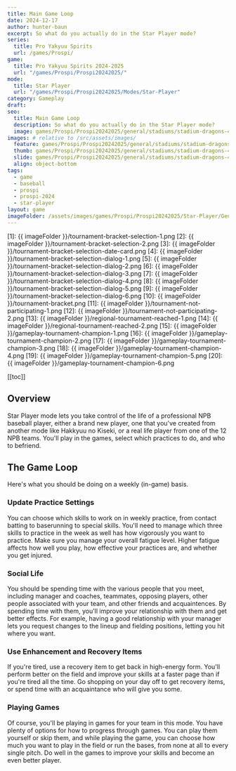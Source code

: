 ```yaml
---
title: Main Game Loop
date: 2024-12-17
author: hunter-baun
excerpt: So what do you actually do in the Star Player mode?
series:
  title: Pro Yakyuu Spirits
  url: /games/Prospi/
game: 
  title: Pro Yakyuu Spirits 2024-2025
  url: "/games/Prospi/Prospi20242025/"
mode: 
  title: Star Player
  url: "/games/Prospi/Prospi20242025/Modes/Star-Player"
category: Gameplay
draft: 
seo:
  title: Main Game Loop
  description: So what do you actually do in the Star Player mode?
  image: games/Prospi/Prospi20242025/general/stadiums/stadium-dragons-4.png
images: # relative to /src/assets/images/
  feature: games/Prospi/Prospi20242025/general/stadiums/stadium-dragons-4.png
  thumb: games/Prospi/Prospi20242025/general/stadiums/stadium-dragons-4.png
  slide: games/Prospi/Prospi20242025/general/stadiums/stadium-dragons-4.png
  align: object-bottom
tags:
  - game
  - baseball
  - prospi
  - prospi-2024
  - star-player
layout: game
imageFolder: /assets/images/games/Prospi/Prospi20242025/Star-Player/General/Main-Game-Loop
---
```

[1]: {{ imageFolder }}/tournament-bracket-selection-1.png
[2]: {{ imageFolder }}/tournament-bracket-selection-2.png
[3]: {{ imageFolder }}/tournament-bracket-selection-date-card.png
[4]: {{ imageFolder }}/tournament-bracket-selection-dialog-1.png
[5]: {{ imageFolder }}/tournament-bracket-selection-dialog-2.png
[6]: {{ imageFolder }}/tournament-bracket-selection-dialog-3.png
[7]: {{ imageFolder }}/tournament-bracket-selection-dialog-4.png
[8]: {{ imageFolder }}/tournament-bracket-selection-dialog-5.png
[9]: {{ imageFolder }}/tournament-bracket-selection-dialog-6.png
[10]: {{ imageFolder }}/tournament-bracket.png
[11]: {{ imageFolder }}/tournament-not-participating-1.png
[12]: {{ imageFolder }}/tournament-not-participating-2.png
[13]: {{ imageFolder }}/regional-tournament-reached-1.png
[14]: {{ imageFolder }}/regional-tournament-reached-2.png
[15]: {{ imageFolder }}/gameplay-tournament-champion-1.png
[16]: {{ imageFolder }}/gameplay-tournament-champion-2.png
[17]: {{ imageFolder }}/gameplay-tournament-champion-3.png
[18]: {{ imageFolder }}/gameplay-tournament-champion-4.png
[19]: {{ imageFolder }}/gameplay-tournament-champion-5.png
[20]: {{ imageFolder }}/gameplay-tournament-champion-6.png

[[toc]]
<article class="prose max-w-xl lg:max-w-4xl lg:prose-lg">

## Overview

Star Player mode lets you take control of the life of a professional NPB baseball player, either a brand new player, one that you've created from another mode like Hakkyuu no Kiseki, or a real life player from one of the 12 NPB teams. You'll play in the games, select which practices to do, and who to befriend.

## The Game Loop
Here's what you should be doing on a weekly (in-game) basis.

### Update Practice Settings
You can choose which skills to work on in weekly practice, from contact batting to baserunning to special skills. You'll need to manage which three skills to practice in the week as well has how vigorously you want to practice. Make sure you manage your overall fatigue level. Higher fatigue affects how well you play, how effective your practices are, and whether you get injured.

### Social Life
You should be spending time with the various people that you meet, including manager and coaches, teammates, opposing players, other people associated with your team, and other friends and acquaintences. By spending time with them, you'll improve your relationship with them and get better effects. For example, having a good relationship with your manager lets you request changes to the lineup and fielding positions, letting you hit where you want.

### Use Enhancement and Recovery Items
If you're tired, use a recovery item to get back in high-energy form. You'll perform better on the field and improve your skills at a faster page than if you're tired all the time. Go shopping on your day off to get recovery items, or spend time with an acquaintance who will give you some.

### Playing Games
Of course, you'll be playing in games for your team in this mode. You have plenty of options for how to progress through games. You can play them yourself or skip them, and while playing the game, you can choose how much you want to play in the field or run the bases, from none at all to every single pitch. Do well in the games to improve your skills and become an even better player.
</article>